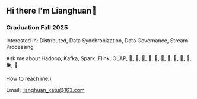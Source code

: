 
    
## Hi there  I'm Lianghuan👋 

### Graduation Fall 2025

Interested in: Distributed, Data Synchronization, Data Governance, Stream Processing 

Ask me about Hadoop, Kafka, Spark, Flink, OLAP, :wolf:, :pig:, :monkey:, :baby_chick:, :whale2:, :snake:, :ram:, :rat:, :rabbit2:, :boar:, :dog2:, :crocodile:

How to reach me:)

Email: lianghuan_xatu@163.com  
<!-- 
<p align="center">
-->
<!--   <p align="center"> -->
<!--   <p align="center"> -->
<!--      <p align="center">
        <a href="https://github.com/lianghuan-xatu">
          <img src="https://komarev.com/ghpvc/?username=lianghuan-xatu&color=ff69b4&label=Views" /></a>
  </p>
</p> -->
